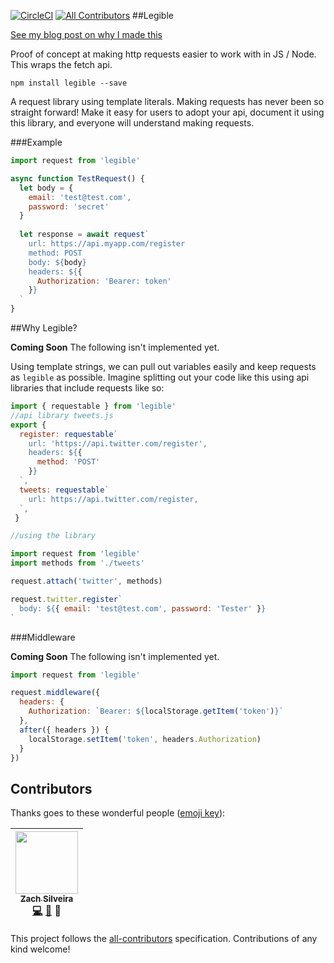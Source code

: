 [![CircleCI](https://circleci.com/gh/Legitcode/legible.svg?style=svg)](https://circleci.com/gh/Legitcode/legible)
[![All Contributors](https://img.shields.io/badge/all_contributors-1-orange.svg?style=flat-square)](#contributors)
##Legible

[See my blog post on why I made this](https://zach.codes/human-readable-ajax-requests/)

Proof of concept at making http requests easier to work with in JS / Node. This wraps the fetch api.

```
npm install legible --save
```

A request library using template literals. Making requests has never been so straight forward! Make it easy for users to adopt your api, document it using this library, and everyone will understand making requests. 

###Example

```js
import request from 'legible'

async function TestRequest() {
  let body = { 
    email: 'test@test.com', 
    password: 'secret' 
  }
  
  let response = await request`
    url: https://api.myapp.com/register
    method: POST
    body: ${body}
    headers: ${{ 
      Authorization: 'Bearer: token' 
    }}
  `
}
```

##Why Legible?

**Coming Soon** The following isn't implemented yet.


Using template strings, we can pull out variables easily and keep requests as `legible` as possible. Imagine splitting out your code like this using api libraries that include requests like so:

```js
import { requestable } from 'legible'
//api library tweets.js
export { 
  register: requestable`
    url: 'https://api.twitter.com/register', 
    headers: ${{ 
      method: 'POST' 
    }} 
  `,
  tweets: requestable`
    url: https://api.twitter.com/register, 
  `,
 }

//using the library

import request from 'legible'
import methods from './tweets'

request.attach('twitter', methods)

request.twitter.register`
  body: ${{ email: 'test@test.com', password: 'Tester' }}
`
```

###Middleware

**Coming Soon** The following isn't implemented yet.


```js
import request from 'legible'

request.middleware({
  headers: {
    Authorization: `Bearer: ${localStorage.getItem('token')}`
  },
  after({ headers }) {
    localStorage.setItem('token', headers.Authorization)
  }
})
```

## Contributors

Thanks goes to these wonderful people ([emoji key](https://github.com/kentcdodds/all-contributors#emoji-key)):

<!-- ALL-CONTRIBUTORS-LIST:START - Do not remove or modify this section -->
| [<img src="https://avatars.githubusercontent.com/u/449136?v=3" width="100px;"/><br /><sub>Zach Silveira</sub>](http://reactjsnews.com)<br />[💻](https://github.com/Legitcode/legible/commits?author=zackify) [📖](https://github.com/Legitcode/legible/commits?author=zackify) 👀 |
| :---: |
<!-- ALL-CONTRIBUTORS-LIST:END -->

This project follows the [all-contributors](https://github.com/kentcdodds/all-contributors) specification. Contributions of any kind welcome!